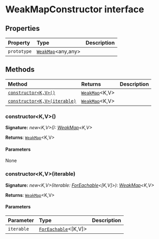 # WeakMapConstructor interface










## Properties

| Property	   | Type	| Description|
|:-------------|:-------|:-----------|
|`prototype`      | [`WeakMap`]()<any,any> |  |




## Methods

| Method	   |  Returns	| Description|
|:-------------|:-------|:-----------|
|[`constructor<K,V>()`](#constructor<kv>)      | [`WeakMap`]()<K,V> |  |
|[`constructor<K,V>(iterable)`](#constructor<kv>iterable)      | [`WeakMap`]()<K,V> |  |




### constructor<K,V>()



**Signature:** _new<K,V>(): [WeakMap](../es6-collections/weakmap.md)<K,V>_

**Returns**: [`WeakMap`]()<K,V>



#### Parameters
None


### constructor<K,V>(iterable)



**Signature:** _new<K,V>(iterable: [ForEachable](../es6-collections/foreachable.md)<[K,V]>): [WeakMap](../es6-collections/weakmap.md)<K,V>_

**Returns**: [`WeakMap`]()<K,V>



#### Parameters


| Parameter	   | Type    | Description |
|:-------------|:---------------|:------------|
| `iterable`    | [`ForEachable`]()<[K,V]> |  |

